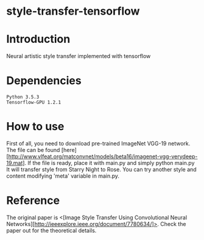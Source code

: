 style-transfer-tensorflow
=============
# Introduction
Neural artistic style transfer implemented with tensorflow
# Dependencies
	Python 3.5.3
	Tensorflow-GPU 1.2.1
# How to use
First of all, you need to download pre-trained ImageNet VGG-19 network. The file can be found [here][http://www.vlfeat.org/matconvnet/models/beta16/imagenet-vgg-verydeep-19.mat]. If the file is ready, place it with main.py and simply
	python main.py
It will transfer style from Starry Night to Rose. You can try another style and content modifying 'meta' variable in main.py.
# Reference
The original paper is <[Image Style Transfer Using Convolutional Neural Networks][http://ieeexplore.ieee.org/document/7780634/]>. Check the paper out for the theoretical details.